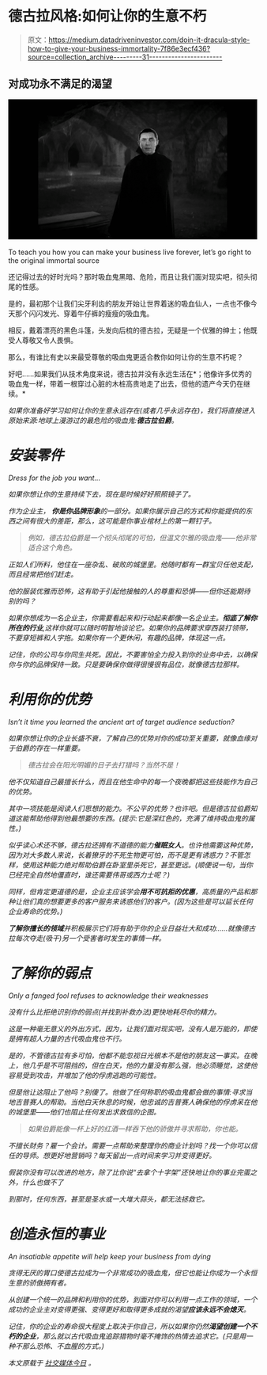 # 德古拉风格:如何让你的生意不朽

> 原文：<https://medium.datadriveninvestor.com/doin-it-dracula-style-how-to-give-your-business-immortality-7f86e3ecf436?source=collection_archive---------31----------------------->

## 对成功永不满足的渴望

![](img/f33f66682a03a5267ad81536faa01bf0.png)

To teach you how you can make your business live forever, let’s go right to the original immortal source

还记得过去的好时光吗？那时吸血鬼黑暗、危险，而且让我们面对现实吧，彻头彻尾的性感。

是的，最初那个让我们尖牙利齿的朋友开始让世界着迷的吸血仙人，一点也不像今天那个闪闪发光、穿着牛仔裤的瘦瘦的吸血鬼。

相反，戴着漂亮的黑色斗篷，头发向后梳的德古拉，无疑是一个优雅的绅士；他既受人尊敬又令人畏惧。

那么，有谁比有史以来最受尊敬的吸血鬼更适合教你如何让你的生意不朽呢？

好吧……如果我们从技术角度来说，德古拉并没有永远生活在*；他像许多优秀的吸血鬼一样，带着一根穿过心脏的木桩高贵地走了出去，但他的遗产今天仍在继续。*

*如果你准备好学习如何让你的生意永远存在(或者几乎永远存在)，我们将直接进入原始来源:地球上漫游过的最危险的吸血鬼:**德古拉伯爵**。*

# *安装零件*

*Dress for the job you want…*

*如果你想让你的生意持续下去，现在是时候好好照照镜子了。*

*作为企业主， ***你*是你品牌形象**的一部分。如果你展示自己的方式和你能提供的东西之间有很大的差距，那么，这可能是你事业棺材上的第一颗钉子。*

> *例如，德古拉伯爵是一个彻头彻尾的可怕，但温文尔雅的吸血鬼——他非常适合这个角色。*

*正如人们所料，他住在一座杂乱、破败的城堡里。他随时都有一群宝贝任他支配，而且经常把他们赶走。*

*他的服装优雅而恐怖，这有助于引起他接触的人的尊重和恐惧——但你还能期待别的吗？*

*如果你想成为一名企业主，你需要看起来和行动起来都像一名企业主。**彻底了解你所在的行业**,这样你就可以随时明智地谈论它。如果你的品牌要求穿西装打领带，不要穿短裤和人字拖。如果你有一个更休闲，有趣的品牌，体现这一点。*

*记住，你的公司与你同生共死。因此，不要害怕全力投入到你的业务中去，以确保你与你的品牌保持一致。只是要确保你做得很慢很有品位，就像德古拉那样。*

# *利用你的优势*

*Isn’t it time you learned the ancient art of target audience seduction?*

*如果你想让你的企业长盛不衰，了解自己的优势对你的成功至关重要，就像血缘对于伯爵的存在一样重要。*

> *德古拉会在阳光明媚的日子去打猎吗？当然不是！*

*他不仅知道自己最擅长什么，而且在他生命中的每一个夜晚都把这些技能作为自己的优势。*

*其中一项技能是阅读人们思想的能力。不公平的优势？也许吧。但是德古拉伯爵知道这能帮助他得到他最想要的东西。(提示:它是深红色的，充满了维持吸血鬼的属性。)*

*似乎读心术还不够，德古拉还拥有不道德的能力**催眠女人**。也许他需要这种优势，因为对大多数人来说，长着獠牙的不死生物更可怕，而不是更有诱惑力？不管怎样，使用这种能力绝对帮助伯爵在卧室里杀死它，甚至更远。(顺便说一句，当你已经完全自然地僵直时，谁还需要伟哥或西力士呢？)*

*同样，但肯定更道德的是，企业主应该学会**用不可抗拒的优惠**，高质量的产品和那种让他们真的想要更多的客户服务来诱惑他们的客户。(因为这些是可以延长任何企业寿命的优势。)*

***了解你擅长的领域**并积极展示它们将有助于你的企业日益壮大和成功……就像德古拉每次夺走(吸干)另一个受害者时发生的事情一样。*

# *了解你的弱点*

*Only a fanged fool refuses to acknowledge their weaknesses*

*没有什么比拒绝识别你的弱点(并找到补救办法)更快地耗尽你的精力。*

*这是一种毫无意义的外出方式，因为，让我们面对现实吧，没有人是万能的，即使是拥有超人力量的古代吸血鬼也不行。*

*是的，不管德古拉有多可怕，他都不能忽视日光根本不是他的朋友这一事实。在晚上，他几乎是不可阻挡的，但在白天，他的力量没有那么强，他必须睡觉，这使他容易受到攻击，并增加了他的俘虏逃跑的可能性。*

*但是他让这阻止了他吗？别傻了。他做了任何称职的吸血鬼都会做的事情:寻求当地吉普赛人的帮助。当他白天休息的时候，他忠诚的吉普赛人确保他的俘虏呆在他的城堡里——他们也阻止任何发出求救信的企图。*

> *如果伯爵能像一杯上好的红酒一样吞下他的骄傲并寻求帮助，你也能。*

*不擅长财务？雇一个会计。需要一点帮助来整理你的商业计划吗？找一个你可以信任的导师。想更好地营销吗？每天留出一点时间来学习并变得更好。*

*假装你没有可以改进的地方，除了比你说“去拿个十字架”还快地让你的事业完蛋之外，什么也做不了*

*到那时，任何东西，甚至是圣水或一大堆大蒜头，都无法拯救它。*

# *创造永恒的事业*

*An insatiable appetite will help keep your business from dying*

*贪得无厌的胃口使德古拉成为一个非常成功的吸血鬼，但它也能让你成为一个永恒生意的骄傲拥有者。*

*从创建一个统一的品牌和利用你的优势，到面对你可以利用一点工作的领域，一个成功的企业主对变得更强、变得更好和取得更多成就的渴望**应该永远不会熄灭**。*

*记住，你的企业的寿命很大程度上取决于你自己，所以如果你仍然**渴望创建一个不朽的企业**，那么就以古代吸血鬼追踪猎物时毫不掩饰的热情去追求它。(只是用一种不那么恐怖、不血腥的方式。)*

**本文原载于* [*社交媒体今日*](https://www.socialmediatoday.com/news/doin-it-dracula-style-how-to-give-your-business-immortality/460928/) *。**